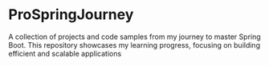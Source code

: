 # ProSpringJourney
A collection of projects and code samples from my journey to master Spring Boot. This repository showcases my learning progress, focusing on building efficient and scalable applications
